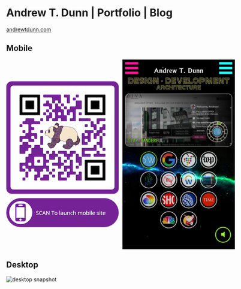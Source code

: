 # Andrew T. Dunn | Portfolio | Blog

[andrewtdunn.com](https://andrewtdunn.com)

## Mobile

<div class="imageHolder" style="display: flex; flex-direction: row; gap: 10px; align-items: center;">
  <img src="public/images/qr.png?raw=true" alt="qr code" width="300" height="389">
  <img src="public/images/mobile.jpg" alt="mobile snapshot" width="300"  height="auto">
</div>

## Desktop

<div class="imageHolder">
  <img class="desktopImg" src="public/images/desktop_snapshot.png?raw=true" alt="desktop snapshot" width="610" height="auto"/>
</div>
